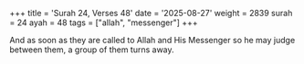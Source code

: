 +++
title = 'Surah 24, Verses 48'
date = '2025-08-27'
weight = 2839
surah = 24
ayah = 48
tags = ["allah", "messenger"]
+++

And as soon as they are called to Allah and His Messenger so he may judge between them, a group of them turns away.